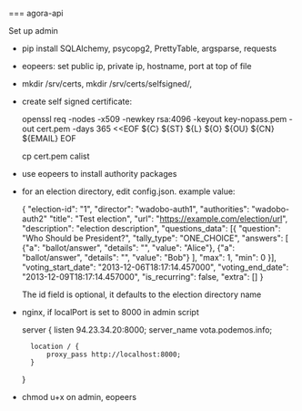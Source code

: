 === agora-api

Set up admin

* pip install SQLAlchemy, psycopg2, PrettyTable, argsparse, requests

* eopeers: set public ip, private ip, hostname, port at top of file

* mkdir /srv/certs, mkdir /srv/certs/selfsigned/,

* create self signed certificate:

  openssl req -nodes -x509 -newkey rsa:4096 -keyout key-nopass.pem -out cert.pem -days 365 <<EOF
  ${C}
  ${ST}
  ${L}
  ${O}
  ${OU}
  ${CN}
  ${EMAIL}
  EOF

  cp cert.pem calist

* use eopeers to install authority packages

* for an election directory, edit config.json. example value:

    {
      "election-id": "1",
      "director": "wadobo-auth1",
      "authorities": "wadobo-auth2"
      "title": "Test election",
      "url": "https://example.com/election/url",
      "description": "election description",
      "questions_data": [{
          "question": "Who Should be President?",
          "tally_type": "ONE_CHOICE",
          "answers": [
              {"a": "ballot/answer",
              "details": "",
              "value": "Alice"},
              {"a": "ballot/answer",
              "details": "",
              "value": "Bob"}
          ],
          "max": 1, "min": 0
      }],
      "voting_start_date": "2013-12-06T18:17:14.457000",
      "voting_end_date": "2013-12-09T18:17:14.457000",
      "is_recurring": false,
      "extra": []
    }

    The id field is optional, it defaults to the election directory name

* nginx, if localPort is set to 8000 in admin script

    server {
        listen         94.23.34.20:8000;
        server_name    vota.podemos.info;

        location / {
            proxy_pass http://localhost:8000;
        }
    }

* chmod u+x on admin, eopeers
